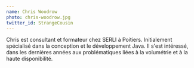```yaml
---
name: Chris Woodrow
photo: chris-woodrow.jpg
twitter_id: StrangeCousin
---
```


Chris est consultant et formateur chez SERLI à Poitiers. Initialement spécialisé dans la conception et le développement Java. Il s'est intéressé, dans les dernières années aux problématiques liées à la volumétrie et à la haute disponibilité.
